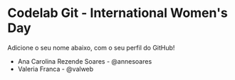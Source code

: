 # Codelab Git - International Women's Day

Adicione o seu nome abaixo, com o seu perfil do GitHub!
- Ana Carolina Rezende Soares - @annesoares
- Valeria Franca - @valweb
